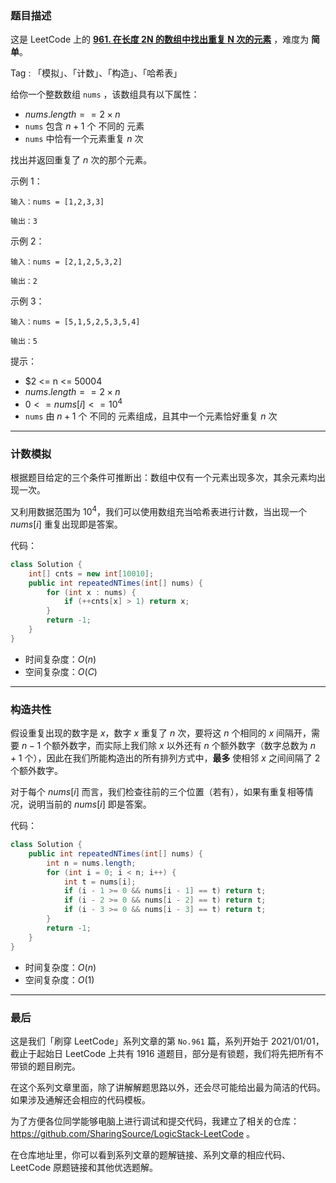### 题目描述

这是 LeetCode 上的 **[961. 在长度 2N 的数组中找出重复 N 次的元素](https://leetcode.cn/problems/n-repeated-element-in-size-2n-array/solution/by-ac_oier-bslq/)** ，难度为 **简单**。

Tag : 「模拟」、「计数」、「构造」、「哈希表」



给你一个整数数组 `nums` ，该数组具有以下属性：

* $nums.length == 2 \times n$
* `nums` 包含 $n + 1$ 个 不同的 元素
* `nums` 中恰有一个元素重复 $n$ 次

找出并返回重复了 $n$ 次的那个元素。

示例 1：
```
输入：nums = [1,2,3,3]

输出：3
```
示例 2：
```
输入：nums = [2,1,2,5,3,2]

输出：2
```
示例 3：
```
输入：nums = [5,1,5,2,5,3,5,4]

输出：5
```

提示：
* $2 <= n <= 50004
* $nums.length == 2 \times n$
* $0 <= nums[i] <= 10^4$
* `nums` 由 $n + 1$ 个 不同的 元素组成，且其中一个元素恰好重复 $n$ 次

---

### 计数模拟

根据题目给定的三个条件可推断出：数组中仅有一个元素出现多次，其余元素均出现一次。

又利用数据范围为 $10^4$，我们可以使用数组充当哈希表进行计数，当出现一个 $nums[i]$ 重复出现即是答案。

代码：
```Java
class Solution {
    int[] cnts = new int[10010];
    public int repeatedNTimes(int[] nums) {
        for (int x : nums) {
            if (++cnts[x] > 1) return x;
        }
        return -1;
    }
}
```
* 时间复杂度：$O(n)$
* 空间复杂度：$O(C)$

---

### 构造共性

假设重复出现的数字是 $x$，数字 $x$ 重复了 $n$ 次，要将这 $n$ 个相同的 $x$ 间隔开，需要 $n - 1$ 个额外数字，而实际上我们除 $x$ 以外还有 $n$ 个额外数字（数字总数为 $n + 1$ 个），因此在我们所能构造出的所有排列方式中，**最多** 使相邻 $x$ 之间间隔了 $2$ 个额外数字。

对于每个 $nums[i]$ 而言，我们检查往前的三个位置（若有），如果有重复相等情况，说明当前的 $nums[i]$ 即是答案。

代码：
```Java
class Solution {
    public int repeatedNTimes(int[] nums) {
        int n = nums.length;
        for (int i = 0; i < n; i++) {
            int t = nums[i];
            if (i - 1 >= 0 && nums[i - 1] == t) return t;
            if (i - 2 >= 0 && nums[i - 2] == t) return t;
            if (i - 3 >= 0 && nums[i - 3] == t) return t;
        }
        return -1;
    }
}
```
* 时间复杂度：$O(n)$
* 空间复杂度：$O(1)$

---

### 最后

这是我们「刷穿 LeetCode」系列文章的第 `No.961` 篇，系列开始于 2021/01/01，截止于起始日 LeetCode 上共有 1916 道题目，部分是有锁题，我们将先把所有不带锁的题目刷完。

在这个系列文章里面，除了讲解解题思路以外，还会尽可能给出最为简洁的代码。如果涉及通解还会相应的代码模板。

为了方便各位同学能够电脑上进行调试和提交代码，我建立了相关的仓库：https://github.com/SharingSource/LogicStack-LeetCode 。

在仓库地址里，你可以看到系列文章的题解链接、系列文章的相应代码、LeetCode 原题链接和其他优选题解。

